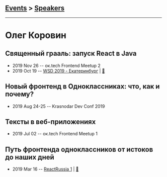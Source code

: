 ## [Events](../README.md) > [Speakers](../speakers.md)
---

# Олег Коровин

## Священный грааль: запуск React в Java
- 2019 Nov 26 -- ок.tech Frontend Meetup 2    
- 2019 Oct 19 -- [WSD 2019 - Екатеринбург](https://www.youtube.com/watch?v=DsfnFrwKksA&t=18324s)  | [:notebook:](https://wsd.events/2019/10/19/pres/react-java.pdf)  
## Новый фронтенд в Одноклассниках: что, как и почему?
- 2019 Aug 24-25 -- Krasnodar Dev Conf 2019    
## Тексты в веб-приложениях
- 2019 Jul 02 -- ок.tech Frontend Meetup 1    
## Путь фронтенда одноклассников от истоков до наших дней
- 2019 Mar 16 -- [ReactRussia 1](https://www.youtube.com/watch?v=hcboJotsTsA)  | [:notebook:](https://djmadcow.github.io/react-russia-meetup-1/assets/player/KeynoteDHTMLPlayer.html)  
